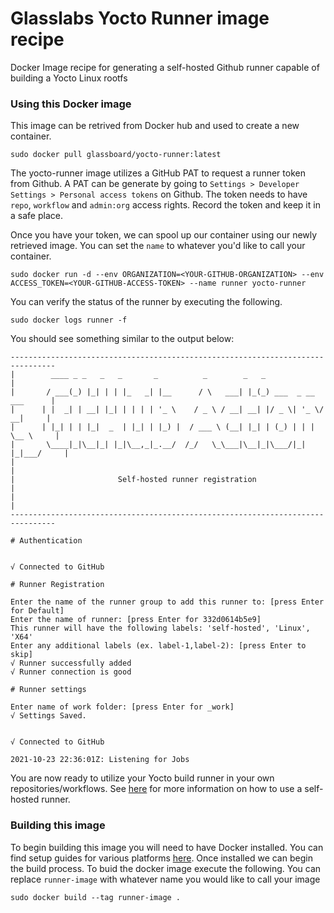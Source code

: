 # Glasslabs Yocto Runner image recipe
Docker Image recipe for generating a self-hosted Github runner capable of building a Yocto Linux rootfs

### Using this Docker image
This image can be retrived from Docker hub and used to create a new container.
```console
sudo docker pull glassboard/yocto-runner:latest
```

The yocto-runner image utilizes a GitHub PAT to request a runner token from Github. A PAT can be generate by going to ```Settings > Developer Settings > Personal access tokens``` on Github. The token needs to have ```repo```, ```workflow``` and ```admin:org``` access rights. Record the token and keep it in a safe place.

Once you have your token, we can spool up our container using our newly retrieved image. You can set the ```name``` to whatever you'd like to call your container.
```console
sudo docker run -d --env ORGANIZATION=<YOUR-GITHUB-ORGANIZATION> --env ACCESS_TOKEN=<YOUR-GITHUB-ACCESS-TOKEN> --name runner yocto-runner
```

You can verify the status of the runner by executing the following.
```console
sudo docker logs runner -f
```

You should see something similar to the output below:
```console
--------------------------------------------------------------------------------
|        ____ _ _   _   _       _          _        _   _                      |
|       / ___(_) |_| | | |_   _| |__      / \   ___| |_(_) ___  _ __  ___      |
|      | |  _| | __| |_| | | | | '_ \    / _ \ / __| __| |/ _ \| '_ \/ __|     |
|      | |_| | | |_|  _  | |_| | |_) |  / ___ \ (__| |_| | (_) | | | \__ \     |
|       \____|_|\__|_| |_|\__,_|_.__/  /_/   \_\___|\__|_|\___/|_| |_|___/     |
|                                                                              |
|                       Self-hosted runner registration                        |
|                                                                              |
--------------------------------------------------------------------------------

# Authentication


√ Connected to GitHub

# Runner Registration

Enter the name of the runner group to add this runner to: [press Enter for Default]
Enter the name of runner: [press Enter for 332d0614b5e9]
This runner will have the following labels: 'self-hosted', 'Linux', 'X64'
Enter any additional labels (ex. label-1,label-2): [press Enter to skip]
√ Runner successfully added
√ Runner connection is good

# Runner settings

Enter name of work folder: [press Enter for _work]
√ Settings Saved.


√ Connected to GitHub

2021-10-23 22:36:01Z: Listening for Jobs
```

You are now ready to utilize your Yocto build runner in your own repositories/workflows. See [here](https://docs.github.com/en/actions/hosting-your-own-runners/using-self-hosted-runners-in-a-workflow) for more information on how to use a self-hosted runner.

### Building this image
To begin building this image you will need to have Docker installed. You can find setup guides for various platforms [here](https://docs.docker.com/get-docker/). Once installed we can begin the build process. To buid the docker image execute the following. You can replace ```runner-image``` with whatever name you would like to call your image
```console
sudo docker build --tag runner-image .
```